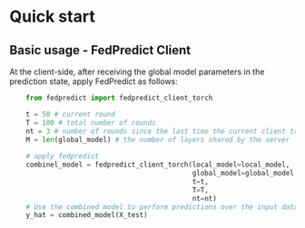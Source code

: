 # Quick start

## Basic usage - FedPredict Client


At the client-side, after receiving the global model parameters in the prediction state, apply FedPredict as follows:
```python
    from fedpredict import fedpredict_client_torch

    t = 50 # current round
    T = 100 # total number of rounds
    nt = 3 # number of rounds since the last time the current client trained
    M = len(global_model) # the number of layers shared by the server
    
    # apply fedpredict
    combinel_model = fedpredict_client_torch(local_model=local_model, 
                                             global_model=global_model, 
                                             t=t, 
                                             T=T, 
                                             nt=nt)
    # Use the combined model to perform predictions over the input data
    y_hat = combined_model(X_test)
```




